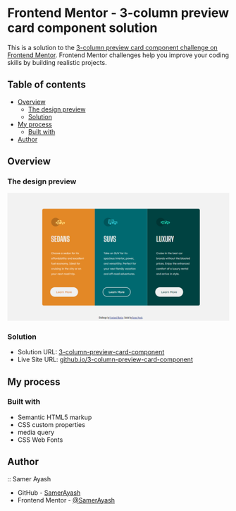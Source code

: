 # Frontend Mentor - 3-column preview card component solution

This is a solution to the [3-column preview card component challenge on Frontend Mentor](https://www.frontendmentor.io/challenges/3column-preview-card-component-pH92eAR2-/hub). Frontend Mentor challenges help you improve your coding skills by building realistic projects.

## Table of contents

- [Overview](#overview)
  - [The design preview](#the-design-preview)
  - [Solution](#Solution)
- [My process](#my-process)
  - [Built with](#built-with)
- [Author](#author)

## Overview

### The design preview

![Design preview for the coding challenge](./design/Desktop-Screenshot.png)

### Solution

- Solution URL: [3-column-preview-card-component](https://github.com/SamerAyash/3-column-preview-card-component)
- Live Site URL: [github.io/3-column-preview-card-component](https://SamerAyash.github.io/3-column-preview-card-component/)

## My process

### Built with

- Semantic HTML5 markup
- CSS custom properties
- media query
- CSS Web Fonts

## Author
:: Samer Ayash
- GitHub - [SamerAyash](https://github.com/SamerAyash)
- Frontend Mentor - [@SamerAyash](https://www.frontendmentor.io/profile/SamerAyash)
